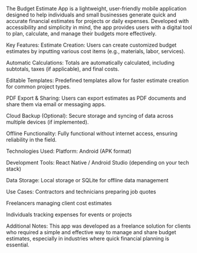The Budget Estimate App is a lightweight, user-friendly mobile application designed to help individuals and small businesses generate quick and accurate financial estimates for projects or daily expenses. Developed with accessibility and simplicity in mind, the app provides users with a digital tool to plan, calculate, and manage their budgets more effectively.

Key Features:
Estimate Creation: Users can create customized budget estimates by inputting various cost items (e.g., materials, labor, services).

Automatic Calculations: Totals are automatically calculated, including subtotals, taxes (if applicable), and final costs.

Editable Templates: Predefined templates allow for faster estimate creation for common project types.

PDF Export & Sharing: Users can export estimates as PDF documents and share them via email or messaging apps.

Cloud Backup (Optional): Secure storage and syncing of data across multiple devices (if implemented).

Offline Functionality: Fully functional without internet access, ensuring reliability in the field.


Technologies Used:
Platform: Android (APK format)

Development Tools: React Native / Android Studio (depending on your tech stack)

Data Storage: Local storage or SQLite for offline data management

Use Cases:
Contractors and technicians preparing job quotes

Freelancers managing client cost estimates

Individuals tracking expenses for events or projects

Additional Notes:
This app was developed as a freelance solution for clients who required a simple and effective way to manage and share budget estimates, especially in industries where quick financial planning is essential.
